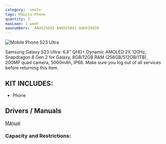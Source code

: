 ```yaml
---
category:  smile
tags: Mobile-Phone
quantity: 3
maxLoan: 1 week
aaunumbers:  AAUX25042 AAUX25041 AAUX25039
---
```

![Mobile Phone S23 Ultra](https://www.notebookcheck-cn.com/uploads/tx_nbc2/Galaxy_S23_Ultra_Product_Image_Phantom_Black_Front_HI.jpg)

Samsung Galaxy S23 Ultra: 6.8" QHD+ Dynamic AMOLED 2X 120Hz, Snapdragon 8 Gen 2 for Galaxy, 8GB/12GB RAM (256GB/512GB/1TB), 200MP quad camera, 5000mAh, IP68. Make sure you log out of all services before returning this item.
## KIT INCLUDES:
-  Phone

## Drivers / Manuals
[Manual](https://www.samsung.com/dk/support/model/SM-S918BZGDEUB/#downloads)



### Capacity and Restrictions:
